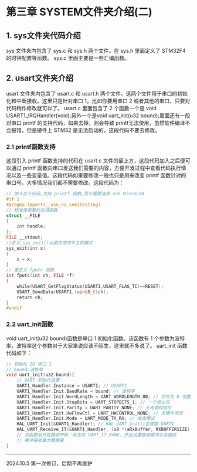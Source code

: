 # 第三章 SYSTEM文件夹介绍(二)

## 1. sys文件夹代码介绍

sys 文件夹内包含了 sys.c 和 sys.h 两个文件。在 sys.h 里面定义了 STM32F4 的时钟配置等函数。 sys.c 里面主要是一些汇编函数。

## 2. usart文件夹介绍

usart 文件夹内包含了 usart.c 和 usart.h 两个文件。这两个文件用于串口的初始化和中断接收。这里只是针对串口 1，比如你要用串口 2 或者其他的串口，只要对代码稍作修改就可以了。 usart.c 里面包含了 2 个函数一个是 void USART1_IRQHandler(void);另外一个是void uart_init(u32 bound);里面还有一段对串口 printf 的支持代码，如果去掉，则会导致 printf无法使用，虽然软件编译不会报错，但是硬件上 STM32 是无法启动的，这段代码不要去修改。

### 2.1 printf函数支持

这段引入 printf 函数支持的代码在 usart.c 文件的最上方，这段代码加入之后便可以通过 printf 函数向串口发送我们需要的内容，方便开发过程中查看代码执行情况以及一些变量值。这段代码如果要修改一般也只是用来改变 printf 函数针对的串口号，大多情况我们都不需要修改。这段代码为：

```c
// 加入以下代码,支持 printf 函数,而不需要选择 use MicroLIB
#if 1
#pragma import(__use_no_semihosting)
// 标准库需要的支持函数
struct __FILE
{
    int handle;
};
FILE __stdout;
//定义_sys_exit()以避免使用半主机模式
sys_exit(int x)
{    
    x = x;
}
// 重定义 fputc 函数
int fputc(int ch, FILE *f)
{
    while(USART_GetFlagStatus(USART1,USART_FLAG_TC)==RESET);
    USART_SendData(USART1,(uint8_t)ch);
    return ch;
}
#endif
```

### 2.2 uart_init函数

void uart_init(u32 bound)函数是串口 1 初始化函数。该函数有 1 个参数为波特率，波特率这个参数对于大家来说应该不陌生，这里就不多说了。 uart_init 函数代码如下：

```c
// 初始化 IO 串口 1
// bound:波特率
void uart_init(u32 bound){
    // UART 初始化设置
    UART1_Handler.Instance = USART1; // USART1
    UART1_Handler.Init.BaudRate = bound; // 波特率
    UART1_Handler.Init.WordLength = UART_WORDLENGTH_8B; // 字长为 8 位数据格式
    UART1_Handler.Init.StopBits = UART_STOPBITS_1; // 一个停止位
    UART1_Handler.Init.Parity = UART_PARITY_NONE; // 无奇偶校验位
    UART1_Handler.Init.HwFlowCtl = UART_HWCONTROL_NONE; // 无硬件流控
    UART1_Handler.Init.Mode = UART_MODE_TX_RX; // 收发模式
    HAL_UART_Init(&UART1_Handler); // HAL_UART_Init()会使能 UART1
    HAL_UART_Receive_IT(&UART1_Handler, (u8 *)aRxBuffer, RXBUFFERSIZE);
    // 该函数会开启接收中断：标志位 UART_IT_RXNE，并且设置接收缓冲以及接收
    // 缓冲接收最大数据量
}
```

---

2024.10.5 第一次修订，后期不再维护
